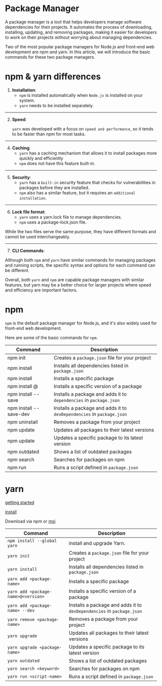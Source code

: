 # Package Manager
A package manager is a tool that helps developers manage software dependencies for their projects. It automates the process of downloading, installing, updating, and removing packages, making it easier for developers to work on their projects without worrying about managing dependencies.

Two of the most popular package managers for Node.js and front-end web development are npm and yarn. In this article, we will introduce the basic commands for these two package managers.

# npm & yarn differences
1. **Installation**:
    - `npm` is installed automatically when `Node.js` is installed on your system.
    - `yarn` needs to be installed separately.
---
2. **Speed**:

     `yarn` was developed with a focus on `speed and performance`, so it tends to be faster than npm for most tasks.
---
4. **Caching**: 
   - `yarn` has a caching mechanism that allows it to install packages more quickly and efficiently
   - `npm` does not have this feature built-in.
---

5. **Security**:
   - `yarn` has a `built-in` security feature that checks for vulnerabilities in packages before they are installed.
   - `npm` also has a similar feature, but it requires an `additional installation`.
---

6. **Lock file format**:
   - `yarn` uses a yarn.lock file to manage dependencies.
   - `npm`  uses a package-lock.json file. 
   
While the two files serve the same purpose, they have different formats and cannot be used interchangeably.
 
---

7. **CLI Commands**:
   
Although both `npm` and `yarn` have similar commands for managing packages and running scripts, the specific syntax and options for each command can be different.

Overall, both `yarn` and `npm` are capable package managers with similar features, but yarn may be a better choice for larger projects where speed and efficiency are important factors.

# npm
`npm` is the default package manager for Node.js, and it's also widely used for front-end web development.

Here are some of the basic commands for `npm`.

| Command                               | Description                                                           |
| ------------------------------------- | --------------------------------------------------------------------- |
| npm init                              | Creates a `package.json` file for your project                        |
| npm install                           | Installs all dependencies listed in `package.json`                    |
| npm install <package-name>            | Installs a specific package                                           |
| npm install <package-name>@<version>  | Installs a specific version of a package                              |
| npm install <package-name> --save     | Installs a package and adds it to `dependencies` in `package.json`    |
| npm install <package-name> --save-dev | Installs a package and adds it to `devDependencies` in `package.json` |
| npm uninstall <package-name>          | Removes a package from your project                                   |
| npm update                            | Updates all packages to their latest versions                         |
| npm update <package-name>             | Updates a specific package to its latest version                      |
| npm outdated                          | Shows a list of outdated packages                                     |
| npm search <keyword>                  | Searches for packages on npm                                          |
| npm run <script-name>                 | Runs a script defined in `package.json`                               |


# yarn 
[getting started](https://yarnpkg.com/getting-started)

[install](https://yarnpkg.com/cli/install)

Download via npm or [msi](https://classic.yarnpkg.com/lang/en/docs/install/#windows-stable)

| Command                           | Description                                                           |
| --------------------------------- | --------------------------------------------------------------------- |
| `npm install --global yarn`         | install and upgrade Yarn.                        |
| `yarn init`                         | Creates a `package.json` file for your project                        |
| `yarn install`                      | Installs all dependencies listed in `package.json`                    |
| `yarn add <package-name>`           | Installs a specific package                                           |
| `yarn add <package-name>@<version>` | Installs a specific version of a package                              |
| `yarn add <package-name> --dev`     | Installs a package and adds it to `devDependencies` in `package.json` |
| `yarn remove <package-name>`        | Removes a package from your project                                   |
| `yarn upgrade`                      | Updates all packages to their latest versions                         |
| `yarn upgrade <package-name>`       | Updates a specific package to its latest version                      |
| `yarn outdated`                     | Shows a list of outdated packages                                     |
| `yarn search <keyword>`             | Searches for packages on npm                                          |
| `yarn run <script-name>`            | Runs a script defined in `package.json`                               |
